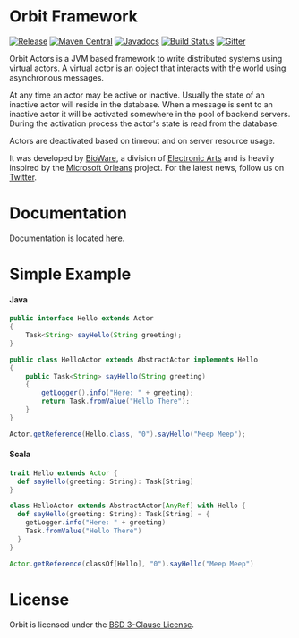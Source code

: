 Orbit Framework
=======
[![Release](https://img.shields.io/github/tag/electronicarts/orbit.svg?label=release)](https://github.com/electronicarts/orbit/releases)
[![Maven Central](https://img.shields.io/maven-central/v/com.ea.orbit/orbit-parent.svg)](https://repo1.maven.org/maven2/com/ea/orbit/)
[![Javadocs](https://img.shields.io/maven-central/v/com.ea.orbit/orbit-parent.svg?label=Javadocs)](http://www.javadoc.io/doc/com.ea.orbit/orbit-all-docs)
[![Build Status](https://img.shields.io/travis/electronicarts/orbit.svg)](https://travis-ci.org/electronicarts/orbit)
[![Gitter](https://img.shields.io/badge/style-Join_Chat-ff69b4.svg?style=flat&label=gitter)](https://gitter.im/electronicarts/orbit?utm_source=badge&utm_medium=badge&utm_campaign=pr-badge)

Orbit Actors is a JVM based framework to write distributed systems using virtual actors.
A virtual actor is an object that interacts with the world using asynchronous messages.

At any time an actor may be active or inactive. Usually the state of an inactive actor will reside in the database.
When a message is sent to an inactive actor it will be activated somewhere in the pool of backend servers.
During the activation process the actor's state is read from the database.

Actors are deactivated based on timeout and on server resource usage.

It was developed by [BioWare](http://www.bioware.com), a division of [Electronic Arts](http://www.ea.com) and is heavily inspired by the [Microsoft Orleans](https://github.com/dotnet/Orleans) project. For the latest news, follow us on [Twitter](https://twitter.com/OrbitFramework).

Documentation
=======
Documentation is located [here](http://orbit.bioware.com/). <br />


Simple Example
=======
#### Java
```java
public interface Hello extends Actor
{
    Task<String> sayHello(String greeting);
}

public class HelloActor extends AbstractActor implements Hello
{
    public Task<String> sayHello(String greeting)
    {
        getLogger().info("Here: " + greeting);
        return Task.fromValue("Hello There");
    }
}

Actor.getReference(Hello.class, "0").sayHello("Meep Meep");
```

#### Scala
```scala
trait Hello extends Actor {
  def sayHello(greeting: String): Task[String]
}

class HelloActor extends AbstractActor[AnyRef] with Hello {
  def sayHello(greeting: String): Task[String] = {
    getLogger.info("Here: " + greeting)
    Task.fromValue("Hello There")
  }
}

Actor.getReference(classOf[Hello], "0").sayHello("Meep Meep")
```

License
=======
Orbit is licensed under the [BSD 3-Clause License](LICENSE).
